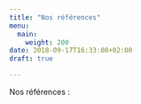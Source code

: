 ```yaml
---
title: "Nos références"
menu:
  main:
    weight: 200
date: 2018-09-17T16:33:08+02:00
draft: true

---
```


Nos références :